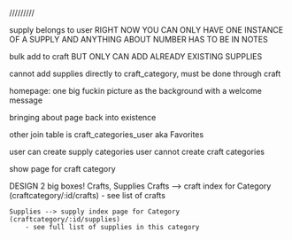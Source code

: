 /////////


supply belongs to user
RIGHT NOW YOU CAN ONLY HAVE ONE INSTANCE OF A SUPPLY AND ANYTHING ABOUT NUMBER HAS TO BE IN NOTES


bulk add to craft BUT ONLY CAN ADD ALREADY EXISTING SUPPLIES

cannot add supplies directly to craft_category, must be done through craft



homepage: one big fuckin picture as the background with a welcome message

bringing about page back into existence

other join table is craft_categories_user
    aka Favorites


user can create supply categories
user cannot create craft categories


show page for craft category

DESIGN
    2 big boxes! Crafts, Supplies
    Crafts --> craft index for Category (craftcategory/:id/crafts)
        - see list of crafts


    Supplies --> supply index page for Category
    (craftcategory/:id/supplies)
        - see full list of supplies in this category

